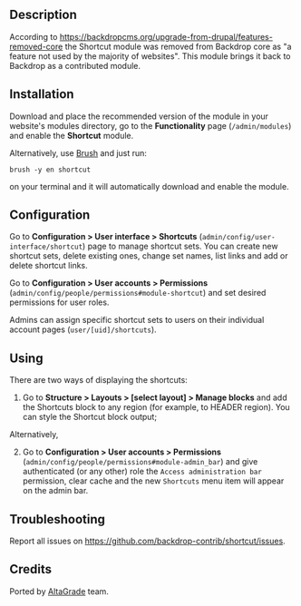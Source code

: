 Description
-----------
According to https://backdropcms.org/upgrade-from-drupal/features-removed-core
the Shortcut module was removed from Backdrop core as "a feature not used by the
majority of websites". This module brings it back to Backdrop as a contributed
module.

Installation
------------
Download and place the recommended version of the module in your website's
modules directory, go to the **Functionality** page (`/admin/modules`) and
enable the **Shortcut** module.

Alternatively, use [Brush](https://github.com/backdrop-contrib/brush) and just run:
```
brush -y en shortcut
```
on your terminal and it will automatically download and enable the module.

Configuration
-------------

Go to **Configuration > User interface > Shortcuts** (`admin/config/user-interface/shortcut`)
page to manage shortcut sets. You can create new shortcut sets, delete existing
ones, change set names, list links and add or delete shortcut links.

Go to **Configuration > User accounts > Permissions** (`admin/config/people/permissions#module-shortcut`)
and set desired permissions for user roles. 

Admins can assign specific shortcut sets to users on their individual account pages (`user/[uid]/shortcuts`).


Using
-------------

There are two ways of displaying the shortcuts:

1) Go to **Structure > Layouts > [select layout] > Manage blocks** and add the
Shortcuts block to any region (for example, to HEADER region). You can style the
Shortcut block output;

Alternatively,

2) Go to **Configuration > User accounts > Permissions** (`admin/config/people/permissions#module-admin_bar`)
and give authenticated (or any other) role the `Access administration bar`
permission, clear cache and the new `Shortcuts` menu item will appear on the
admin bar.

Troubleshooting
---------------
Report all issues on https://github.com/backdrop-contrib/shortcut/issues.

Credits
-------
Ported by [AltaGrade](https://www.altagrade.com) team.
